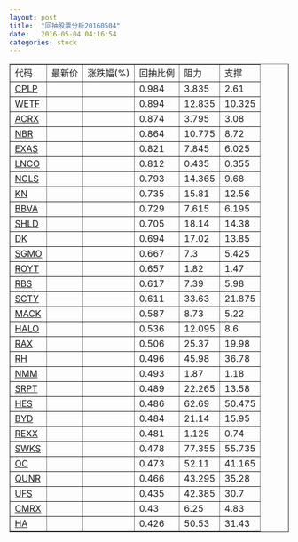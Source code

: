 ```yaml
---
layout: post
title:  "回抽股票分析20160504"
date:   2016-05-04 04:16:54
categories: stock
---
```

<script type="text/javascript">
var stockList = []
stockList.push('gb_cplp');
stockList.push('gb_wetf');
stockList.push('gb_acrx');
stockList.push('gb_nbr');
stockList.push('gb_exas');
stockList.push('gb_lnco');
stockList.push('gb_ngls');
stockList.push('gb_kn');
stockList.push('gb_bbva');
stockList.push('gb_shld');
stockList.push('gb_dk');
stockList.push('gb_sgmo');
stockList.push('gb_royt');
stockList.push('gb_rbs');
stockList.push('gb_scty');
stockList.push('gb_mack');
stockList.push('gb_halo');
stockList.push('gb_rax');
stockList.push('gb_rh');
stockList.push('gb_nmm');
stockList.push('gb_srpt');
stockList.push('gb_hes');
stockList.push('gb_byd');
stockList.push('gb_rexx');
stockList.push('gb_swks');
stockList.push('gb_oc');
stockList.push('gb_qunr');
stockList.push('gb_ufs');
stockList.push('gb_cmrx');
stockList.push('gb_ha');
</script>
<table border="1">
 <tr>
 <td>代码</td>
 <td>最新价</td>
 <td>涨跌幅(%)</td>
 <td>回抽比例</td>
 <td>阻力</td>
 <td>支撑</td>
</tr>
  <tr id="cplp">
  <td><a href="http://stock.finance.sina.com.cn/usstock/quotes/CPLP.html" target="_blank">CPLP</a></td><td></td><td></td><td>0.984</td><td>3.835</td><td>2.61</td></tr>
  <tr id="wetf">
  <td><a href="http://stock.finance.sina.com.cn/usstock/quotes/WETF.html" target="_blank">WETF</a></td><td></td><td></td><td>0.894</td><td>12.835</td><td>10.325</td></tr>
  <tr id="acrx">
  <td><a href="http://stock.finance.sina.com.cn/usstock/quotes/ACRX.html" target="_blank">ACRX</a></td><td></td><td></td><td>0.874</td><td>3.795</td><td>3.08</td></tr>
  <tr id="nbr">
  <td><a href="http://stock.finance.sina.com.cn/usstock/quotes/NBR.html" target="_blank">NBR</a></td><td></td><td></td><td>0.864</td><td>10.775</td><td>8.72</td></tr>
  <tr id="exas">
  <td><a href="http://stock.finance.sina.com.cn/usstock/quotes/EXAS.html" target="_blank">EXAS</a></td><td></td><td></td><td>0.821</td><td>7.845</td><td>6.025</td></tr>
  <tr id="lnco">
  <td><a href="http://stock.finance.sina.com.cn/usstock/quotes/LNCO.html" target="_blank">LNCO</a></td><td></td><td></td><td>0.812</td><td>0.435</td><td>0.355</td></tr>
  <tr id="ngls">
  <td><a href="http://stock.finance.sina.com.cn/usstock/quotes/NGLS.html" target="_blank">NGLS</a></td><td></td><td></td><td>0.793</td><td>14.365</td><td>9.68</td></tr>
  <tr id="kn">
  <td><a href="http://stock.finance.sina.com.cn/usstock/quotes/KN.html" target="_blank">KN</a></td><td></td><td></td><td>0.735</td><td>15.81</td><td>12.56</td></tr>
  <tr id="bbva">
  <td><a href="http://stock.finance.sina.com.cn/usstock/quotes/BBVA.html" target="_blank">BBVA</a></td><td></td><td></td><td>0.729</td><td>7.615</td><td>6.195</td></tr>
  <tr id="shld">
  <td><a href="http://stock.finance.sina.com.cn/usstock/quotes/SHLD.html" target="_blank">SHLD</a></td><td></td><td></td><td>0.705</td><td>18.14</td><td>14.38</td></tr>
  <tr id="dk">
  <td><a href="http://stock.finance.sina.com.cn/usstock/quotes/DK.html" target="_blank">DK</a></td><td></td><td></td><td>0.694</td><td>17.02</td><td>13.85</td></tr>
  <tr id="sgmo">
  <td><a href="http://stock.finance.sina.com.cn/usstock/quotes/SGMO.html" target="_blank">SGMO</a></td><td></td><td></td><td>0.667</td><td>7.3</td><td>5.425</td></tr>
  <tr id="royt">
  <td><a href="http://stock.finance.sina.com.cn/usstock/quotes/ROYT.html" target="_blank">ROYT</a></td><td></td><td></td><td>0.657</td><td>1.82</td><td>1.47</td></tr>
  <tr id="rbs">
  <td><a href="http://stock.finance.sina.com.cn/usstock/quotes/RBS.html" target="_blank">RBS</a></td><td></td><td></td><td>0.617</td><td>7.39</td><td>5.98</td></tr>
  <tr id="scty">
  <td><a href="http://stock.finance.sina.com.cn/usstock/quotes/SCTY.html" target="_blank">SCTY</a></td><td></td><td></td><td>0.611</td><td>33.63</td><td>21.875</td></tr>
  <tr id="mack">
  <td><a href="http://stock.finance.sina.com.cn/usstock/quotes/MACK.html" target="_blank">MACK</a></td><td></td><td></td><td>0.587</td><td>8.73</td><td>5.22</td></tr>
  <tr id="halo">
  <td><a href="http://stock.finance.sina.com.cn/usstock/quotes/HALO.html" target="_blank">HALO</a></td><td></td><td></td><td>0.536</td><td>12.095</td><td>8.6</td></tr>
  <tr id="rax">
  <td><a href="http://stock.finance.sina.com.cn/usstock/quotes/RAX.html" target="_blank">RAX</a></td><td></td><td></td><td>0.506</td><td>25.37</td><td>19.98</td></tr>
  <tr id="rh">
  <td><a href="http://stock.finance.sina.com.cn/usstock/quotes/RH.html" target="_blank">RH</a></td><td></td><td></td><td>0.496</td><td>45.98</td><td>36.78</td></tr>
  <tr id="nmm">
  <td><a href="http://stock.finance.sina.com.cn/usstock/quotes/NMM.html" target="_blank">NMM</a></td><td></td><td></td><td>0.493</td><td>1.87</td><td>1.18</td></tr>
  <tr id="srpt">
  <td><a href="http://stock.finance.sina.com.cn/usstock/quotes/SRPT.html" target="_blank">SRPT</a></td><td></td><td></td><td>0.489</td><td>22.265</td><td>13.58</td></tr>
  <tr id="hes">
  <td><a href="http://stock.finance.sina.com.cn/usstock/quotes/HES.html" target="_blank">HES</a></td><td></td><td></td><td>0.486</td><td>62.69</td><td>50.475</td></tr>
  <tr id="byd">
  <td><a href="http://stock.finance.sina.com.cn/usstock/quotes/BYD.html" target="_blank">BYD</a></td><td></td><td></td><td>0.484</td><td>21.14</td><td>15.95</td></tr>
  <tr id="rexx">
  <td><a href="http://stock.finance.sina.com.cn/usstock/quotes/REXX.html" target="_blank">REXX</a></td><td></td><td></td><td>0.481</td><td>1.125</td><td>0.74</td></tr>
  <tr id="swks">
  <td><a href="http://stock.finance.sina.com.cn/usstock/quotes/SWKS.html" target="_blank">SWKS</a></td><td></td><td></td><td>0.478</td><td>77.355</td><td>55.735</td></tr>
  <tr id="oc">
  <td><a href="http://stock.finance.sina.com.cn/usstock/quotes/OC.html" target="_blank">OC</a></td><td></td><td></td><td>0.473</td><td>52.11</td><td>41.165</td></tr>
  <tr id="qunr">
  <td><a href="http://stock.finance.sina.com.cn/usstock/quotes/QUNR.html" target="_blank">QUNR</a></td><td></td><td></td><td>0.466</td><td>43.295</td><td>35.28</td></tr>
  <tr id="ufs">
  <td><a href="http://stock.finance.sina.com.cn/usstock/quotes/UFS.html" target="_blank">UFS</a></td><td></td><td></td><td>0.435</td><td>42.385</td><td>30.7</td></tr>
  <tr id="cmrx">
  <td><a href="http://stock.finance.sina.com.cn/usstock/quotes/CMRX.html" target="_blank">CMRX</a></td><td></td><td></td><td>0.43</td><td>6.25</td><td>4.83</td></tr>
  <tr id="ha">
  <td><a href="http://stock.finance.sina.com.cn/usstock/quotes/HA.html" target="_blank">HA</a></td><td></td><td></td><td>0.426</td><td>50.53</td><td>31.43</td></tr>
</table>
